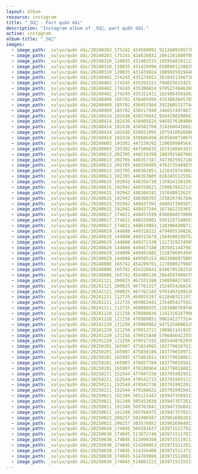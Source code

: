 ```yaml
---
layout: album
resource: instagram
title: "_SU🎀 - Part quần dài"
description: "Instagram album of _SU🎀, part quần dài."
active: instagram
album-title: "_SU🎀"
images:
  - image_path: _sulyu/quần dài/20240203_175241_424560992_921268919577047_8169774877679407313_n.jpg
  - image_path: _sulyu/quần dài/20240203_175241_424626832_2661281880708072_5593856866301312940_n.jpg
  - image_path: _sulyu/quần dài/20240310_120035_431402515_1859548291133493_7875658297182496240_n.jpg
  - image_path: _sulyu/quần dài/20240310_120035_431420496_650008113882998_9071900089595033559_n.jpg
  - image_path: _sulyu/quần dài/20240310_120035_431439024_1809935819446065_7836149006906581087_n.jpg
  - image_path: _sulyu/quần dài/20240402_174245_435274921_381842134671625_958294049326925034_n.jpg
  - image_path: _sulyu/quần dài/20240402_174245_435291522_794025625425181_2080755773616027164_n.jpg
  - image_path: _sulyu/quần dài/20240402_174245_435306024_970527494636956_5722466639409120584_n.jpg
  - image_path: _sulyu/quần dài/20240402_174245_435321411_1819054591892314_2131340713851160598_n.jpg
  - image_path: _sulyu/quần dài/20240409_185702_436405456_415380264576517_9135128822568650443_n.jpg
  - image_path: _sulyu/quần dài/20240409_185702_436455564_392260533774440_951425617161805956_n.jpg
  - image_path: _sulyu/quần dài/20240409_185702_436517948_346657497867148_7836578314358182891_n.jpg
  - image_path: _sulyu/quần dài/20240414_182436_438376642_959419029094119_6641217903540262001_n.jpg
  - image_path: _sulyu/quần dài/20240414_182436_438405624_946927620400616_6629746525354612407_n.jpg
  - image_path: _sulyu/quần dài/20240414_182436_438582760_314260841685369_8095116677346264532_n.jpg
  - image_path: _sulyu/quần dài/20240414_182436_438651995_1075410926886132_7475980922167047501_n.jpg
  - image_path: _sulyu/quần dài/20240414_182436_438686458_459584873067641_6833129502436707935_n.jpg
  - image_path: _sulyu/quần dài/20240603_193302_447239292_1190589845643418_998498225709897855_n.jpg
  - image_path: _sulyu/quần dài/20240603_193302_447506635_1674166043415006_6010233823068549792_n.jpg
  - image_path: _sulyu/quần dài/20240613_202705_448210390_1002915687868001_1855862903908601964_n.jpg
  - image_path: _sulyu/quần dài/20240613_202705_448357187_347302591718885_8887936258470230253_n.jpg
  - image_path: _sulyu/quần dài/20240613_202705_448358495_476373544907831_389499931332439669_n.jpg
  - image_path: _sulyu/quần dài/20240613_202705_448362051_1216429743064856_7395287533108671672_n.jpg
  - image_path: _sulyu/quần dài/20240613_202705_448363605_828245512556207_3077626095849159209_n.jpg
  - image_path: _sulyu/quần dài/20240615_192942_448356738_1159241581991170_558592227553658587_n.jpg
  - image_path: _sulyu/quần dài/20240615_192942_448358621_2580639522115791_9167988356464996989_n.jpg
  - image_path: _sulyu/quần dài/20240615_192942_448360191_1576488226257617_9182754645777162241_n.jpg
  - image_path: _sulyu/quần dài/20240615_192942_448360355_2258267457848582_676795807268261806_n.jpg
  - image_path: _sulyu/quần dài/20240615_192942_448437391_448037394507284_3096241533714367207_n.jpg
  - image_path: _sulyu/quần dài/20240615_192942_448437544_1671622193657160_5300233670072164769_n.jpg
  - image_path: _sulyu/quần dài/20240617_174821_448451599_8366860570008704_8832127576242215104_n.jpg
  - image_path: _sulyu/quần dài/20240617_174821_448525801_936125714865315_5860339285943745640_n.jpg
  - image_path: _sulyu/quần dài/20240617_174821_448619883_1203068200713512_554401081789467438_n.jpg
  - image_path: _sulyu/quần dài/20240629_144808_449310222_479485534826226_4236668545908784769_n.jpg
  - image_path: _sulyu/quần dài/20240629_144808_449315678_1584590198752506_7205713116726574917_n.jpg
  - image_path: _sulyu/quần dài/20240629_144808_449372330_1127329274995404_4951179817124667757_n.jpg
  - image_path: _sulyu/quần dài/20240629_144808_449457180_1035011447967089_8616725463908853900_n.jpg
  - image_path: _sulyu/quần dài/20240629_144808_449463485_1228786954949307_412071636768660693_n.jpg
  - image_path: _sulyu/quần dài/20240629_144808_449505153_483360607586968_7712490081108127741_n.jpg
  - image_path: _sulyu/quần dài/20240806_165742_454209701_1278000279845948_4624823983442765333_n.jpg
  - image_path: _sulyu/quần dài/20240806_165742_454328842_838679528231611_2079919031445422394_n.jpg
  - image_path: _sulyu/quần dài/20240806_165742_454409126_2664597490379691_7486152989847106002_n.jpg
  - image_path: _sulyu/quần dài/20241121_200825_467555388_1508500279857427_5635651114488335459_n.jpg
  - image_path: _sulyu/quần dài/20241121_200825_467761327_1524554268247498_274600382654887362_n.jpg
  - image_path: _sulyu/quần dài/20241121_200825_467762185_979149310913678_8588228444039863505_n.jpg
  - image_path: _sulyu/quần dài/20241211_112735_469855197_611840321197199_2285879465929795024_n.jpg
  - image_path: _sulyu/quần dài/20241211_112735_469862441_1354854275922669_5292636320003801856_n.jpg
  - image_path: _sulyu/quần dài/20241211_112735_469898925_1281086769746511_5257314941738659916_n.jpg
  - image_path: _sulyu/quần dài/20241220_121256_470898036_1141316247996889_7539252102821791622_n.jpg
  - image_path: _sulyu/quần dài/20241220_121256_470909851_9002422773144019_7658893841155412355_n.jpg
  - image_path: _sulyu/quần dài/20241220_121256_470909962_947525980652576_6847285196328685966_n.jpg
  - image_path: _sulyu/quần dài/20241220_121256_470912721_1089611419157791_4985629239983743647_n.jpg
  - image_path: _sulyu/quần dài/20241220_121256_470915840_570604642255593_6728636238204089425_n.jpg
  - image_path: _sulyu/quần dài/20241220_121256_470917192_1055448782930437_4154435994787411929_n.jpg
  - image_path: _sulyu/quần dài/20250201_165907_475824992_18377901970138827_6332176995039670419_n.jpg
  - image_path: _sulyu/quần dài/20250201_165907_475858186_18377901997138827_9163856584772927069_n.jpg
  - image_path: _sulyu/quần dài/20250201_165907_475861811_18377902006138827_1207710909933359606_n.jpg
  - image_path: _sulyu/quần dài/20250201_165907_476057768_18377901958138827_7345270661078415018_n.jpg
  - image_path: _sulyu/quần dài/20250201_165907_476180964_18377901988138827_8178890459904432620_n.jpg
  - image_path: _sulyu/quần dài/20250211_152544_477047330_18379199293138827_1761068832840234918_n.jpg
  - image_path: _sulyu/quần dài/20250211_152544_478542733_18379199311138827_4483245644076936973_n.jpg
  - image_path: _sulyu/quần dài/20250211_152544_478542736_18379199320138827_7756321362274357181_n.jpg
  - image_path: _sulyu/quần dài/20250211_152544_479166622_18379199284138827_3273175561677951737_n.jpg
  - image_path: _sulyu/quần dài/20250611_181349_505121443_18394735693138827_2837643041671660497_n.jpg
  - image_path: _sulyu/quần dài/20250611_181349_505453830_18394735726138827_6884081668468930617_n.jpg
  - image_path: _sulyu/quần dài/20250611_181349_505762841_18394735684138827_7052638738821177203_n.jpg
  - image_path: _sulyu/quần dài/20250611_181349_505768475_18394735702138827_3001631755346560505_n.jpg
  - image_path: _sulyu/quần dài/20250622_200257_502406587_18396169828138827_9095793171881372545_n.jpg
  - image_path: _sulyu/quần dài/20250622_200257_503576852_18396169849138827_5232329567575581262_n.jpg
  - image_path: _sulyu/quần dài/20250630_174045_504281637_18397151179138827_5152623004073941155_n.jpg
  - image_path: _sulyu/quần dài/20250630_174045_513872746_18397151170138827_1681287864362278709_n.jpg
  - image_path: _sulyu/quần dài/20250630_174045_513999269_18397151191138827_8255623835775946619_n.jpg
  - image_path: _sulyu/quần dài/20250630_174045_514106053_18397151128138827_46416728013393077_n.jpg
  - image_path: _sulyu/quần dài/20250630_174045_514356408_18397151137138827_1721078710468990228_n.jpg
  - image_path: _sulyu/quần dài/20250630_174045_514769088_18397151206138827_6068579089546535719_n.jpg
  - image_path: _sulyu/quần dài/20250630_174045_514863222_18397151155138827_536082008229409013_n.jpg
---
```


